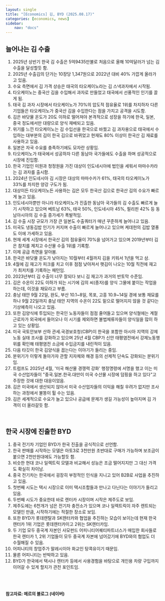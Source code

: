 ```yaml
---
layout: single
title: "[Economics] 김, BYD (2025.08.17)"
categories: [economics, news]
sidebar:
    nav: "docs"
---
```


## 늘어나는 김 수출
1. 2025년 상반기 한국 김 수출은 5억9435만불로 처음으로 올해 10억달러가 넘는 김 수출을 달성할듯 함.
1. 2025년 수출김의 단가는 10장당 1,347원으로 2022년 대비 40% 가깝게 올라가고 있음.
1. 수요 측면에서 김 가격 상승은 태국의 타오케이노라는 김 스낵과자에서 시작됨.
1. 타오케이노는 중국산 김을 수입해서 과자로 만들었고 태국에서 선풍적인 인기를 끌게 됨.
1. 태국 김 과자 시장에서 타오케이노가 70%의 압도적 점유율로 1위를 차지하자 다른 기업들은 타오케이노가 중국산 김을 수입한다는 점을 가지고 공격을 시도함.
1. 김은 바닷물 온도가 20도 이하로 떨어져야 본격적으로 성장을 하기에 한국, 일본, 중국 정도에서만 대량으로 양식 재배되고 있음.
1. 위기를 느낀 타오케이노는 김 수입선을 한국으로 바꿨고 김 과자용으로 태국에서 수입하는 대부분의 김이 한국 김으로 바뀌었고 현재도 80% 이상이 한국산 김 재료를 사용하고 있음.
1. 일본은 자국 수요를 충족하기에도 모자란 상황임.
1. 타오케이노가 태국에서 성공하자 다른 동남아 국가들에도 수출을 하며 성공적으로 시장에 진입함.
1. 한국 기업인 미원과 청정원을 가진 대상이 인도네시아에 법인을 세워서 마마수카라는 김 과자를 출시함.
1. 2024년 인도네시아 김 시장은 대상의 마마수카가 61%, 태국의 타오케이노가 33%를 차지한 양강 구도가 됨.
1. 대상이든 타오케이노든 사용하는 김은 모두 한국산 김으로 한국산 김의 수요가 빠르게 늘고 있음.
1. 인도네시아뿐만 아니라 타오케이노가 진출한 동남아 국가들의 김 수출도 빠르게 늘기 시작하고 있으며 베트남 63%, 태국 50%, 인도네시아 45%, 필리핀 42% 등 동남아시아의 김 수출 증가세가 폭발적임.
1. 김 수출 시장 규모가 가장 큰 일본도 수출쿼터가 매년 꾸준하게 늘어나고 있음.
1. 미국도 냉동김밥 인기가 커지며 수출이 빠르게 늘어나고 있으며 케데헌의 김밥 열풍도 이에 가세하고 있음.
1. 현재 세계 시장에서 한국산 김의 점유율이 70%을 넘어가고 있으며 2019년부터 김은 참치를 제치고 수산물 수출 1위를 기록함.
1. 이제 공급 측면을 알아봄.
1. 한국은 바닷물 온도가 낮아지는 10월부터 4월까지 김을 키워서 1년을 먹고 삼.
1. 4월에 김 재고가 피크를 치고 이후 점점 낮아져서 햇김이 나오는 10월 직전에 재고가 최저치를 기록하는 패턴임.
1. 2023년부터 김 수출이 너무 잘되다 보니 김 재고가 과거의 반토막 수준임.
1. 김은 수온이 22도 이하가 되는 시기에 김의 씨(종자)를 양식 그물에 붙이는 작업을 하는데, 이것을 채묘라고 부름.
1. 충남 태안 9월 22일, 완도, 부산 10.1~8일, 목포, 고흥 10.9~14일 경에 보통 채묘를 하나 9월 22일까지 충남 태안 지역의 수온이 22도 밑으로 떨어지지 않을 것 같다는 기상예측이 나오고 있음.
1. 또한 김양식에 투입되는 한국인 노동자들이 점점 줄어들고 있으며 양식철에는 계절근로자가 외국에서 들어오나 이 시기를 제외하면 불법체류자들이 양식일을 많이 하고 있는 상황임.
1. 미국 국토안보부 산하 관세.국경보호청(CBP)이 한국을 포함한 아시아 지역의 강제 노동 실태 조사를 강화하고 있으며 25년 4월 CBP가 신안 태평염전에서 강제노동행위를 확인해 태평염전 소금에 수입금지를 내린적이 있음.
1. 다음 타깃이 한국 김양식을 꼽는다는 이야기가 들리는 중임.
1. 분위기가 이렇게 돌아가자 관할 지자체와 해경 등의 선제적 단속도 강화되는 분위기임.
1. 트럼프도 2025년 4월, '미국 해산물 경쟁력 강화' 행정명령에 서명을 했고 이는 미국 수산업자들이 "중국.일본.한국.대만이 미국 수산물 시장에 덤핑을 하고 있다"고 주장한 것에 대한 대응이었음.
1. 김은 미국에서 생산되지 않아서 미국 수산업자들의 이익을 해칠 우려가 없지만 조사하는 과정에서 불똥이 튈 수는 있음.
1. 김은 세계적으로 수요가 늘고 있으나 공급에 문제가 생길 가능성이 높아지며 김 가격이 더 올라갈듯 함.

<br/>

## 한국 시장에 진출한 BYD
1. 중국 전기차 기업인 BYD가 한국 진출을 공식적으로 선언함.
1. 한국 판매를 시작하는 모델은 아토3로 3천만원 초반대로 구매가 가능하며 보조금이 붙으면 2천만원대에도 가능할듯 함.
1. 비슷한 현대 코나 일렉트릭 모델과 비교해서 성능은 조금 떨어지지만 그 대신 가격도 확실히 차이남.
1. 중국 전기차는 한국에서 굉장히 부정적인 인식을 지니고 있어 B2B로 사업을 추진하고 있음.
1. 첫번째 시도는 택시 시장으로 이미 택시조합들과 만나고 다닌다는 이야기가 들리고 있음.
1. 두번째 시도가 중요한데 바로 렌터카 시장이며 시작은 제주도로 보임.
1. 제주도에는 6천개가 넘은 전기차 충전소가 있으며 코나 일렉트릭이 자주 렌트되는 모델인 만큼, 시작하기에는 적절한 장소로 보임.
1. 또한 BYD가 롯데렌탈과 SK렌터카와 협업을 추진하는 모습이 보이는데 현재 한국 렌터카 1위 기업은 롯데렌터카이고 2위는 SK렌터카임.
1. 두 기업 모두 중국계 자본인 사모펀드 어피니티어퀘티파트너스가 매입한 회사들로 한국 렌터카 1, 2위 기업들이 모두 중국계 자본에 넘어갔기에 BYD와의 협업도 더 수월해질 수 있음.
1. 어피니티의 창업주가 말레시이아 화교인 탕콕유이기 때문임.
1. 물론 어피니티는 반박하고 있음.
1. BYD가 한국에서 택시나 렌터카 등에서 사용경험을 바탕으로 개인용 차량 구입까지 이어갈 수 있게 할지가 관전 포인트임.




<br/>
<br/>

#### 참고자료: 메르의 블로그 (네이버)